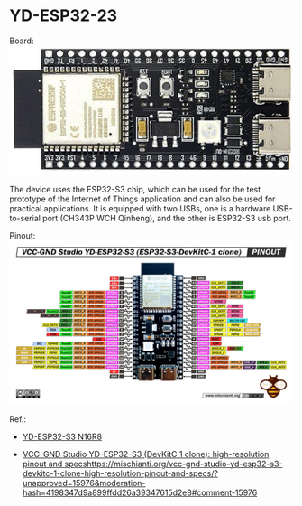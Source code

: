 # YD-ESP32-23

Board:
![img](https://raw.githubusercontent.com/rtek1000/YD-ESP32-23/main/yd_esp32_s3-23.jpg)

The device uses the ESP32-S3 chip, which can be used for the test prototype of the Internet of Things application and can also be used for practical applications. It is equipped with two USBs, one is a hardware USB-to-serial port (CH343P WCH Qinheng), and the other is ESP32-S3 usb port.

Pinout:
![img](https://raw.githubusercontent.com/rtek1000/YD-ESP32-23/main/yd-esp32-s3-devkitc-1-clone-pinout.jpg)

Ref.:

- [YD-ESP32-S3 N16R8](https://circuitpython.org/board/yd_esp32_s3_n16r8/)

- [VCC-GND Studio YD-ESP32-S3 (DevKitC 1 clone): high-resolution pinout and specs](https://mischianti.org/vcc-gnd-studio-yd-esp32-s3-devkitc-1-clone-high-resolution-pinout-and-specs/?unapproved=15976&moderation-hash=4198347d9a899ffdd26a39347615d2e8#comment-15976)https://mischianti.org/vcc-gnd-studio-yd-esp32-s3-devkitc-1-clone-high-resolution-pinout-and-specs/?unapproved=15976&moderation-hash=4198347d9a899ffdd26a39347615d2e8#comment-15976

